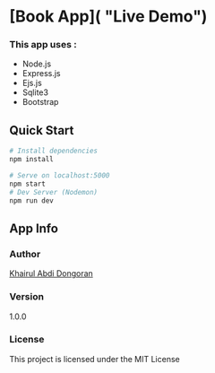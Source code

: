 # [Book App]( "Live Demo")

### This app uses :

- Node.js
- Express.js
- Ejs.js
- Sqlite3
- Bootstrap

## Quick Start

``` bash
# Install dependencies
npm install

# Serve on localhost:5000
npm start
# Dev Server (Nodemon)
npm run dev
```

## App Info

### Author

[Khairul Abdi Dongoran](https://khairul-abdi.github.io/portfolio/ "My Portfolio")

### Version

1.0.0

### License

This project is licensed under the MIT License